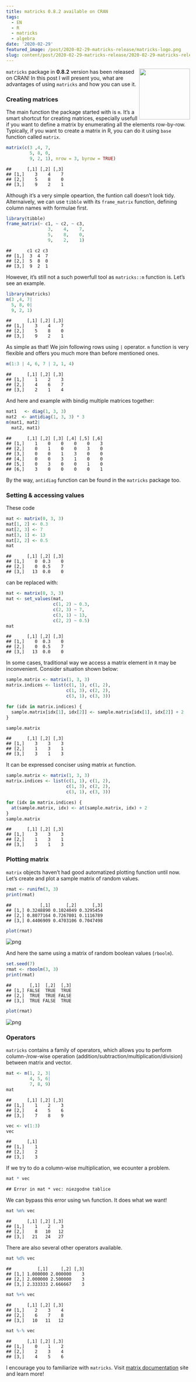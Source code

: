 ```yaml
---
title: matricks 0.8.2 available on CRAN
tags:
  - EN
  - R
  - matricks
  - algebra
date: '2020-02-29'
featured_image: /post/2020-02-29-matricks-release/matricks-logo.png
slug: content/post/2020-02-29-matricks-release/2020-02-29-matricks-release
---
```


<a href="https://krzjoa.github.io/matricks"><img src='https://raw.githubusercontent.com/krzjoa/matricks/master/man/figures/logo.png' align="right" height="139" style="height:139px;" /></a>
`matricks` package in **0.8.2** version has been released on CRAN! In
this post I will present you, what are advantages of using `matricks`
and how you can use it.


### Creating matrices

The main function the package started with is `m`. It’s a smart shortcut
for creating matrices, especially usefull if you want to define a matrix
by enumerating all the elements row-by-row. Typically, if you want to
create a matrix in R, you can do it using `base` function called
`matrix`.

``` r
matrix(c(3 ,4, 7,
         5, 8, 0,
         9, 2, 1), nrow = 3, byrow = TRUE)
```

    ##      [,1] [,2] [,3]
    ## [1,]    3    4    7
    ## [2,]    5    8    0
    ## [3,]    9    2    1

Although it’s a very simple opeartion, the funtion call doesn’t look
tidy. Alternaively, we can use `tibble` with its `frame_matrix`
function, defining column names with formulae first.

``` r
library(tibble)
frame_matrix(~ c1, ~ c2, ~ c3,
                3,    4,    7,
                5,    8,    0,
                9,    2,    1)
```

    ##      c1 c2 c3
    ## [1,]  3  4  7
    ## [2,]  5  8  0
    ## [3,]  9  2  1

However, it’s still not a such powerfull tool as `matricks::m` function
is. Let’s see an example.

``` r
library(matricks)
m(3 ,4, 7|
  5, 8, 0|
  9, 2, 1)
```

    ##      [,1] [,2] [,3]
    ## [1,]    3    4    7
    ## [2,]    5    8    0
    ## [3,]    9    2    1

As simple as that! We join following rows using `|` operator. `m`
function is very flexible and offers you much more than before mentioned
ones.

``` r
m(1:3 | 4, 6, 7 | 2, 1, 4)
```

    ##      [,1] [,2] [,3]
    ## [1,]    1    2    3
    ## [2,]    4    6    7
    ## [3,]    2    1    4

And here and example with bindig multiple matrices together:

``` r
mat1   <- diag(1, 3, 3)
mat2  <- antidiag(1, 3, 3) * 3
m(mat1, mat2|
  mat2, mat1)
```

    ##      [,1] [,2] [,3] [,4] [,5] [,6]
    ## [1,]    1    0    0    0    0    3
    ## [2,]    0    1    0    0    3    0
    ## [3,]    0    0    1    3    0    0
    ## [4,]    0    0    3    1    0    0
    ## [5,]    0    3    0    0    1    0
    ## [6,]    3    0    0    0    0    1

By the way, `antidiag` function can be found in the `matricks` package
too.

### Setting & accessing values

These code

``` r
mat <- matrix(0, 3, 3)
mat[1, 2] <- 0.3
mat[2, 3] <- 7
mat[3, 1] <- 13
mat[2, 2] <- 0.5
mat
```

    ##      [,1] [,2] [,3]
    ## [1,]    0  0.3    0
    ## [2,]    0  0.5    7
    ## [3,]   13  0.0    0

can be replaced with:

``` r
mat <- matrix(0, 3, 3)
mat <- set_values(mat,
                  c(1, 2) ~ 0.3,
                  c(2, 3) ~ 7,
                  c(3, 1) ~ 13,
                  c(2, 2) ~ 0.5)
mat
```

    ##      [,1] [,2] [,3]
    ## [1,]    0  0.3    0
    ## [2,]    0  0.5    7
    ## [3,]   13  0.0    0

In some cases, traditional way we access a matrix element in `R` may be
inconvenient. Consider situation shown below:

``` r
sample.matrix <- matrix(1, 3, 3)
matrix.indices <- list(c(1, 1), c(1, 2),
                       c(1, 3), c(2, 2),
                       c(3, 1), c(3, 3))

for (idx in matrix.indices) {
  sample.matrix[idx[1], idx[2]] <- sample.matrix[idx[1], idx[2]] + 2
}

sample.matrix
```

    ##      [,1] [,2] [,3]
    ## [1,]    3    3    3
    ## [2,]    1    3    1
    ## [3,]    3    1    3

It can be expressed conciser using matrix `at` function.

``` r
sample.matrix <- matrix(1, 3, 3)
matrix.indices <- list(c(1, 1), c(1, 2),
                       c(1, 3), c(2, 2),
                       c(3, 1), c(3, 3))

for (idx in matrix.indices) {
  at(sample.matrix, idx) <- at(sample.matrix, idx) + 2
}
sample.matrix
```

    ##      [,1] [,2] [,3]
    ## [1,]    3    3    3
    ## [2,]    1    3    1
    ## [3,]    3    1    3

### Plotting matrix

`matrix` objects haven’t had good automatized plotting function until
now. Let’s create and plot a sample matrix of random values.

``` r
rmat <- runifm(3, 3)
print(rmat)
```

    ##           [,1]      [,2]      [,3]
    ## [1,] 0.3248890 0.1024049 0.3295454
    ## [2,] 0.8077164 0.7267801 0.1116789
    ## [3,] 0.4406909 0.4703106 0.7047498

``` r
plot(rmat)
```

![png](/post/2020-02-29-matricks-release/runifm_print.png)


And here the same using a matrix of random boolean values (`rboolm`).

``` r
set.seed(7)
rmat <- rboolm(3, 3)
print(rmat)
```

    ##       [,1]  [,2]  [,3]
    ## [1,] FALSE  TRUE  TRUE
    ## [2,]  TRUE  TRUE FALSE
    ## [3,]  TRUE FALSE  TRUE

``` r
plot(rmat)
```
![png](/post/2020-02-29-matricks-release/rboolm_print.png)

### Operators

`matricks` contains a family of operators, which allows you to perform
column-/row-wise operation
(addition/subtraction/multiplication/division) between matrix and
vector.

``` r
mat <- m(1, 2, 3|
         4, 5, 6|
         7, 8, 9)
mat
```

    ##      [,1] [,2] [,3]
    ## [1,]    1    2    3
    ## [2,]    4    5    6
    ## [3,]    7    8    9

``` r
vec <- v(1:3)
vec
```

    ##      [,1]
    ## [1,]    1
    ## [2,]    2
    ## [3,]    3

If we try to do a column-wise multiplication, we ecounter a problem.

``` r
mat * vec
```

    ## Error in mat * vec: niezgodne tablice

We can bypass this error using `%m%` function. It does what we want!

``` r
mat %m% vec
```

    ##      [,1] [,2] [,3]
    ## [1,]    1    2    3
    ## [2,]    8   10   12
    ## [3,]   21   24   27

There are also several other operators available.

``` r
mat %d% vec
```

    ##          [,1]     [,2] [,3]
    ## [1,] 1.000000 2.000000    3
    ## [2,] 2.000000 2.500000    3
    ## [3,] 2.333333 2.666667    3

``` r
mat %+% vec
```

    ##      [,1] [,2] [,3]
    ## [1,]    2    3    4
    ## [2,]    6    7    8
    ## [3,]   10   11   12

``` r
mat %-% vec
```

    ##      [,1] [,2] [,3]
    ## [1,]    0    1    2
    ## [2,]    2    3    4
    ## [3,]    4    5    6

I encourage you to familiarize with `matricks`. Visit [matrix
documentation](https://krzjoa.github.io/matricks) site and learn more!
